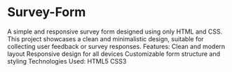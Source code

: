 # Survey-Form
 A simple and responsive survey form designed using only HTML and CSS. This project showcases a clean and minimalistic design, suitable for collecting user feedback or survey responses.
Features:
Clean and modern layout
Responsive design for all devices
Customizable form structure and styling
Technologies Used:
HTML5
CSS3
